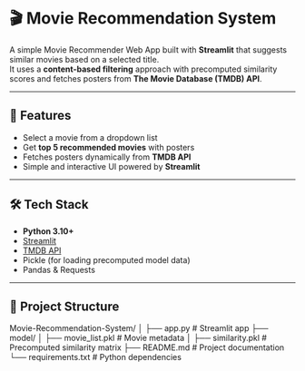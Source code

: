 # 🎬 Movie Recommendation System

A simple Movie Recommender Web App built with **Streamlit** that suggests similar movies based on a selected title.  
It uses a **content-based filtering** approach with precomputed similarity scores and fetches posters from **The Movie Database (TMDB) API**.

---

## 🚀 Features
- Select a movie from a dropdown list
- Get **top 5 recommended movies** with posters
- Fetches posters dynamically from **TMDB API**
- Simple and interactive UI powered by **Streamlit**

---

## 🛠️ Tech Stack
- **Python 3.10+**
- [Streamlit](https://streamlit.io/)
- [TMDB API](https://www.themoviedb.org/documentation/api)
- Pickle (for loading precomputed model data)
- Pandas & Requests

---

## 📂 Project Structure
Movie-Recommendation-System/
│
├── app.py # Streamlit app
├── model/
│ ├── movie_list.pkl # Movie metadata
│ ├── similarity.pkl # Precomputed similarity matrix
├── README.md # Project documentation
└── requirements.txt # Python dependencies
